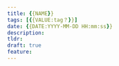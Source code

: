 ```yaml
---
title: {{NAME}}
tags: [{{VALUE:tag？}}]
date: {{DATE:YYYY-MM-DD HH:mm:ss}}
description: 
tldr: 
draft: true
feature:
---
```


